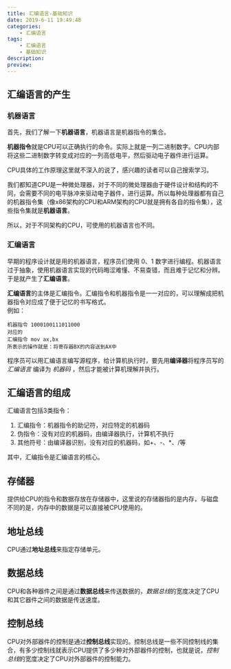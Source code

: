 ```yaml
---
title: 汇编语言-基础知识
date: 2019-6-11 19:49:48
categories:
	- 汇编语言
tags:
	- 汇编语言
	- 基础知识
description:
preview:
---
```


## 汇编语言的产生
<!--more-->

### 机器语言

首先，我们了解一下**机器语言**，机器语言是机器指令的集合。  

**机器指令**就是CPU可以正确执行的命令。实际上就是一列二进制数字。CPU内部将这些二进制数字转变成对应的一列高低电平，然后驱动电子器件进行运算。  

CPU具体的工作原理这里就不深入的说了，感兴趣的读者可以自己搜索学习。  
  
我们都知道CPU是一种微处理器，对于不同的微处理器由于硬件设计和结构的不同，会需要不同的电平脉冲来驱动电子器件，进行运算。所以每种处理器都有自己的机器指令集（像x86架构的CPU和ARM架构的CPU就是拥有各自的指令集），这些指令集就是**机器语言**。  

所以，对于不同架构的CPU，可使用的机器语言也不同。

### 汇编语言

早期的程序设计就是用的机器语言，程序员们使用 0、1 数字进行编程。机器语言过于抽象，使用机器语言实现的代码晦涩难懂、不易查错，而且难于记忆和分辨。于是就产生了**汇编语言**。  

**汇编语言**的主体是汇编指令。汇编指令和机器指令是一一对应的，可以理解成把机器指令对应成了便于记忆的书写格式。  
例如：
```
机器指令 1000100111011000  
对应的  
汇编指令 mov ax,bx  
所表示的操作就是：将寄存器BX的内容送到AX中 
```

程序员可以用汇编语言编写源程序，给计算机执行时，要先用**编译器**将程序员写的 *汇编语言* 编译为 *机器码* ，然后才能被计算机理解并执行。

## 汇编语言的组成

汇编语言包括3类指令：  
1. 汇编指令：机器指令的助记符，对应特定的机器码  
1. 伪指令：没有对应的机器码，由编译器执行，计算机不执行  
1. 其他符号：由编译器识别，没有对应的机器码，如+、-、*、/等  

其中，汇编指令是汇编语言的核心。  

## 存储器

提供给CPU的指令和数据存放在存储器中，这里说的存储器指的是内存，与磁盘不同的是，内存中的数据是可以直接被CPU使用的。

## 地址总线

CPU通过**地址总线**来指定存储单元。  

## 数据总线

CPU和各种器件之间是通过**数据总线**来传送数据的，*数据总线*的宽度决定了CPU和其它器件之间的数据是传送速度。  

## 控制总线

CPU对外部器件的控制是通过**控制总线**实现的。控制总线是一些不同控制线的集合，有多少控制线就表示CPU提供了多少种对外部器件的控制，也就是说，*控制总线*的宽度决定了CPU对外部器件的控制能力。


